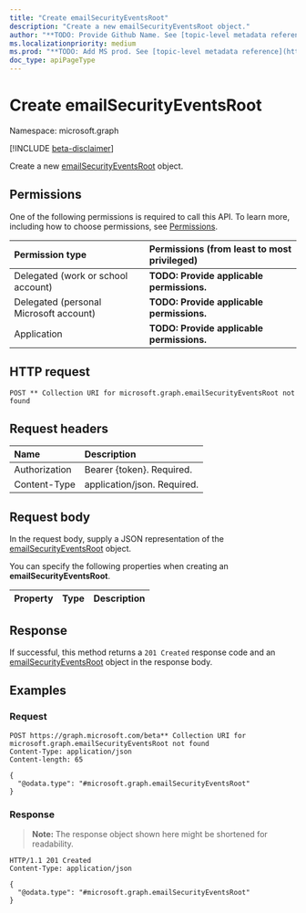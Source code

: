 ```yaml
---
title: "Create emailSecurityEventsRoot"
description: "Create a new emailSecurityEventsRoot object."
author: "**TODO: Provide Github Name. See [topic-level metadata reference](https://msgo.azurewebsites.net/add/document/guidelines/metadata.html#topic-level-metadata)**"
ms.localizationpriority: medium
ms.prod: "**TODO: Add MS prod. See [topic-level metadata reference](https://msgo.azurewebsites.net/add/document/guidelines/metadata.html#topic-level-metadata)**"
doc_type: apiPageType
---
```


# Create emailSecurityEventsRoot
Namespace: microsoft.graph

[!INCLUDE [beta-disclaimer](../../includes/beta-disclaimer.md)]

Create a new [emailSecurityEventsRoot](../resources/emailsecurityeventsroot.md) object.

## Permissions
One of the following permissions is required to call this API. To learn more, including how to choose permissions, see [Permissions](/graph/permissions-reference).

|Permission type|Permissions (from least to most privileged)|
|:---|:---|
|Delegated (work or school account)|**TODO: Provide applicable permissions.**|
|Delegated (personal Microsoft account)|**TODO: Provide applicable permissions.**|
|Application|**TODO: Provide applicable permissions.**|

## HTTP request

<!-- {
  "blockType": "ignored"
}
-->
``` http
POST ** Collection URI for microsoft.graph.emailSecurityEventsRoot not found
```

## Request headers
|Name|Description|
|:---|:---|
|Authorization|Bearer {token}. Required.|
|Content-Type|application/json. Required.|

## Request body
In the request body, supply a JSON representation of the [emailSecurityEventsRoot](../resources/emailsecurityeventsroot.md) object.

You can specify the following properties when creating an **emailSecurityEventsRoot**.

|Property|Type|Description|
|:---|:---|:---|



## Response

If successful, this method returns a `201 Created` response code and an [emailSecurityEventsRoot](../resources/emailsecurityeventsroot.md) object in the response body.

## Examples

### Request
<!-- {
  "blockType": "request",
  "name": "create_emailsecurityeventsroot_from_"
}
-->
``` http
POST https://graph.microsoft.com/beta** Collection URI for microsoft.graph.emailSecurityEventsRoot not found
Content-Type: application/json
Content-length: 65

{
  "@odata.type": "#microsoft.graph.emailSecurityEventsRoot"
}
```


### Response
>**Note:** The response object shown here might be shortened for readability.
<!-- {
  "blockType": "response",
  "truncated": true,
  "@odata.type": "microsoft.graph.emailSecurityEventsRoot"
}
-->
``` http
HTTP/1.1 201 Created
Content-Type: application/json

{
  "@odata.type": "#microsoft.graph.emailSecurityEventsRoot"
}
```

